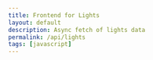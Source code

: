```yaml
---
title: Frontend for Lights
layout: default
description: Async fetch of lights data
permalink: /api/lights
tags: [javascript]
---
```


<div id="data-container"> </div>

<script>
const url = 'http://localhost:8096/api/lights/';

const response = await fetch(url);

const data = await response.json();

const container = document.getElementById('data-container');
container.innerHTML = data;
</script>
